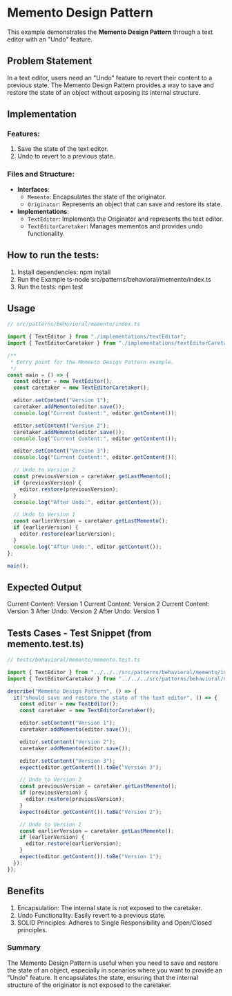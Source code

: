 # Memento Design Pattern

This example demonstrates the **Memento Design Pattern** through a text editor with an "Undo" feature.

## Problem Statement

In a text editor, users need an "Undo" feature to revert their content to a previous state. The Memento Design Pattern provides a way to save and restore the state of an object without exposing its internal structure.

## Implementation

### Features:
1. Save the state of the text editor.
2. Undo to revert to a previous state.

### Files and Structure:
- **Interfaces**:
  - `Memento`: Encapsulates the state of the originator.
  - `Originator`: Represents an object that can save and restore its state.
- **Implementations**:
  - `TextEditor`: Implements the Originator and represents the text editor.
  - `TextEditorCaretaker`: Manages mementos and provides undo functionality.

## How to run the tests:
1. Install dependencies:
   npm install
2. Run the Example
   ts-node src/patterns/behavioral/memento/index.ts
3. Run the tests:
   npm test

## Usage
```ts
// src/patterns/behavioral/memento/index.ts

import { TextEditor } from "./implementations/textEditor";
import { TextEditorCaretaker } from "./implementations/textEditorCaretaker";

/**
 * Entry point for the Memento Design Pattern example.
 */
const main = () => {
  const editor = new TextEditor();
  const caretaker = new TextEditorCaretaker();

  editor.setContent("Version 1");
  caretaker.addMemento(editor.save());
  console.log("Current Content:", editor.getContent());

  editor.setContent("Version 2");
  caretaker.addMemento(editor.save());
  console.log("Current Content:", editor.getContent());

  editor.setContent("Version 3");
  console.log("Current Content:", editor.getContent());

  // Undo to Version 2
  const previousVersion = caretaker.getLastMemento();
  if (previousVersion) {
    editor.restore(previousVersion);
  }
  console.log("After Undo:", editor.getContent());

  // Undo to Version 1
  const earlierVersion = caretaker.getLastMemento();
  if (earlierVersion) {
    editor.restore(earlierVersion);
  }
  console.log("After Undo:", editor.getContent());
};

main();
```

## Expected Output
Current Content: Version 1
Current Content: Version 2
Current Content: Version 3
After Undo: Version 2
After Undo: Version 1


## Tests Cases - Test Snippet (from memento.test.ts)
```ts
// tests/behavioral/memento/memento.test.ts

import { TextEditor } from "../../../src/patterns/behavioral/memento/implementations/textEditor";
import { TextEditorCaretaker } from "../../../src/patterns/behavioral/memento/implementations/textEditorCaretaker";

describe("Memento Design Pattern", () => {
  it("should save and restore the state of the text editor", () => {
    const editor = new TextEditor();
    const caretaker = new TextEditorCaretaker();

    editor.setContent("Version 1");
    caretaker.addMemento(editor.save());

    editor.setContent("Version 2");
    caretaker.addMemento(editor.save());

    editor.setContent("Version 3");
    expect(editor.getContent()).toBe("Version 3");

    // Undo to Version 2
    const previousVersion = caretaker.getLastMemento();
    if (previousVersion) {
      editor.restore(previousVersion);
    }
    expect(editor.getContent()).toBe("Version 2");

    // Undo to Version 1
    const earlierVersion = caretaker.getLastMemento();
    if (earlierVersion) {
      editor.restore(earlierVersion);
    }
    expect(editor.getContent()).toBe("Version 1");
  });
});

```

## Benefits
1. Encapsulation: The internal state is not exposed to the caretaker.
2. Undo Functionality: Easily revert to a previous state.
3. SOLID Principles: Adheres to Single Responsibility and Open/Closed principles.


### Summary
The Memento Design Pattern is useful when you need to save and restore the state of an object, especially in scenarios where you want to provide an "Undo" feature. It encapsulates the state, ensuring that the internal structure of the originator is not exposed to the caretaker.